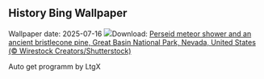 ## History Bing Wallpaper
Wallpaper date: 2025-07-16
![](https://www.bing.com/th?id=OHR.PerseidsPine_EN-CA4357451689_UHD.jpg&w=1000)Download: [Perseid meteor shower and an ancient bristlecone pine, Great Basin National Park, Nevada, United States (© Wirestock Creators/Shutterstock)](https://www.bing.com/th?id=OHR.PerseidsPine_EN-CA4357451689_UHD.jpg)

Auto get programm by LtgX
